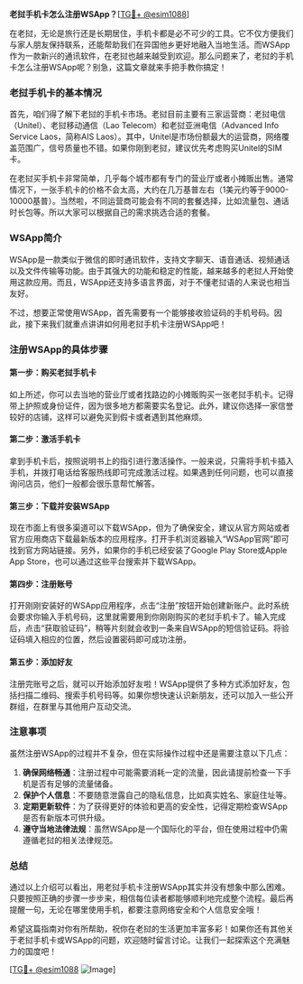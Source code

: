 **老挝手机卡怎么注册WSApp？**[[TG💪+ @esim1088](https://t.me/s/esim1088)]

在老挝，无论是旅行还是长期居住，手机卡都是必不可少的工具。它不仅方便我们与家人朋友保持联系，还能帮助我们在异国他乡更好地融入当地生活。而WSApp作为一款新兴的通讯软件，在老挝也越来越受到欢迎。那么问题来了，老挝的手机卡怎么注册WSApp呢？别急，这篇文章就来手把手教你搞定！

### 老挝手机卡的基本情况

首先，咱们得了解下老挝的手机卡市场。老挝目前主要有三家运营商：老挝电信（Unitel）、老挝移动通信（Lao Telecom）和老挝亚洲电信（Advanced Info Service Laos，简称AIS Laos）。其中，Unitel是市场份额最大的运营商，网络覆盖范围广，信号质量也不错。如果你刚到老挝，建议优先考虑购买Unitel的SIM卡。

在老挝买手机卡非常简单，几乎每个城市都有专门的营业厅或者小摊贩出售。通常情况下，一张手机卡的价格不会太高，大约在几万基普左右（1美元约等于9000-10000基普）。当然啦，不同运营商可能会有不同的套餐选择，比如流量包、通话时长包等。所以大家可以根据自己的需求挑选合适的套餐。

### WSApp简介

WSApp是一款类似于微信的即时通讯软件，支持文字聊天、语音通话、视频通话以及文件传输等功能。由于其强大的功能和稳定的性能，越来越多的老挝人开始使用这款应用。而且，WSApp还支持多语言界面，对于不懂老挝语的人来说也相当友好。

不过，想要正常使用WSApp，首先需要有一个能够接收验证码的手机号码。因此，接下来我们就重点讲讲如何用老挝手机卡注册WSApp吧！

### 注册WSApp的具体步骤

#### 第一步：购买老挝手机卡
如上所述，你可以去当地的营业厅或者找路边的小摊贩购买一张老挝手机卡。记得带上护照或身份证件，因为很多地方都需要实名登记。此外，建议你选择一家信誉较好的店铺，这样可以避免买到假卡或者遇到其他麻烦。

#### 第二步：激活手机卡
拿到手机卡后，按照说明书上的指引进行激活操作。一般来说，只需将手机卡插入手机，并拨打电话给客服热线即可完成激活过程。如果遇到任何问题，也可以直接询问店员，他们一般都会很乐意帮忙解答。

#### 第三步：下载并安装WSApp
现在市面上有很多渠道可以下载WSApp，但为了确保安全，建议从官方网站或者官方应用商店下载最新版本的应用程序。打开手机浏览器输入“WSApp官网”即可找到官方网站链接。另外，如果你的手机已经安装了Google Play Store或Apple App Store，也可以通过这些平台搜索并下载WSApp。

#### 第四步：注册账号
打开刚刚安装好的WSApp应用程序，点击“注册”按钮开始创建新账户。此时系统会要求你输入手机号码，这里就需要用到你刚刚购买的老挝手机卡了。输入完成后，点击“获取验证码”，稍等片刻就会收到一条来自WSApp的短信验证码。将验证码填入相应的位置，然后设置密码即可成功注册。

#### 第五步：添加好友
注册完账号之后，就可以开始添加好友啦！WSApp提供了多种方式添加好友，包括扫描二维码、搜索手机号码等。如果你想快速认识新朋友，还可以加入一些公开群组，在群里与其他用户互动交流。

### 注意事项
虽然注册WSApp的过程并不复杂，但在实际操作过程中还是需要注意以下几点：
1. **确保网络畅通**：注册过程中可能需要消耗一定的流量，因此请提前检查一下手机是否有足够的流量储备。
2. **保护个人信息**：不要随意泄露自己的隐私信息，比如真实姓名、家庭住址等。
3. **定期更新软件**：为了获得更好的体验和更高的安全性，记得定期检查WSApp是否有新版本可供升级。
4. **遵守当地法律法规**：虽然WSApp是一个国际化的平台，但在使用过程中仍需遵循老挝的相关法律规范。

### 总结
通过以上介绍可以看出，用老挝手机卡注册WSApp其实并没有想象中那么困难。只要按照正确的步骤一步步来，相信每位读者都能够顺利地完成整个流程。最后再提醒一句，无论在哪里使用手机，都要注意网络安全和个人信息安全哦！

希望这篇指南对你有所帮助，祝你在老挝的生活更加丰富多彩！如果你还有其他关于老挝手机卡或WSApp的问题，欢迎随时留言讨论。让我们一起探索这个充满魅力的国度吧！

[[TG💪+ @esim1088](https://t.me/s/esim1088) ![Image](https://i.postimg.cc/4NQfJmqS/Snipaste-2025-05-13-00-14-12.png)]